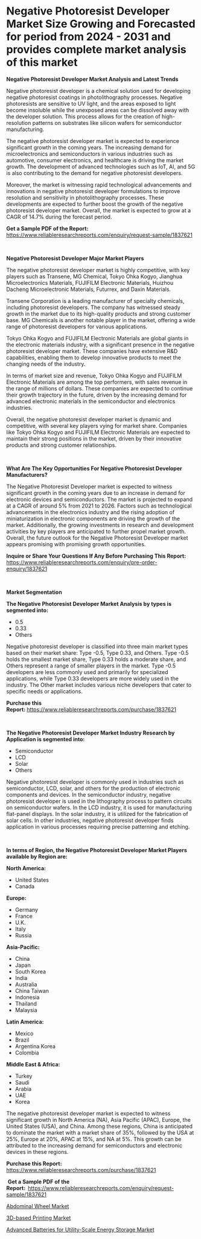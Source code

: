 <p><h1>Negative Photoresist Developer Market Size Growing and Forecasted for period from 2024 - 2031 and provides complete market analysis of this market</h1></p><p><strong>Negative Photoresist Developer Market Analysis and Latest Trends</strong></p>
<p><p>Negative photoresist developer is a chemical solution used for developing negative photoresist coatings in photolithography processes. Negative photoresists are sensitive to UV light, and the areas exposed to light become insoluble while the unexposed areas can be dissolved away with the developer solution. This process allows for the creation of high-resolution patterns on substrates like silicon wafers for semiconductor manufacturing.</p><p>The negative photoresist developer market is expected to experience significant growth in the coming years. The increasing demand for microelectronics and semiconductors in various industries such as automotive, consumer electronics, and healthcare is driving the market growth. The development of advanced technologies such as IoT, AI, and 5G is also contributing to the demand for negative photoresist developers.</p><p>Moreover, the market is witnessing rapid technological advancements and innovations in negative photoresist developer formulations to improve resolution and sensitivity in photolithography processes. These developments are expected to further boost the growth of the negative photoresist developer market. Overall, the market is expected to grow at a CAGR of 14.7% during the forecast period.</p></p>
<p><strong>Get a Sample PDF of the Report:&nbsp;</strong> <a href="https://www.reliableresearchreports.com/enquiry/request-sample/1837621">https://www.reliableresearchreports.com/enquiry/request-sample/1837621</a></p>
<p>&nbsp;</p>
<p><strong>Negative Photoresist Developer Major Market Players</strong></p>
<p><p>The negative photoresist developer market is highly competitive, with key players such as Transene, MG Chemical, Tokyo Ohka Kogyo, Jianghua Microelectronics Materials, FUJIFILM Electronic Materials, Huizhou Dacheng Microelectronic Materials, Futurrex, and Daxin Materials. </p><p>Transene Corporation is a leading manufacturer of specialty chemicals, including photoresist developers. The company has witnessed steady growth in the market due to its high-quality products and strong customer base. MG Chemicals is another notable player in the market, offering a wide range of photoresist developers for various applications.</p><p>Tokyo Ohka Kogyo and FUJIFILM Electronic Materials are global giants in the electronic materials industry, with a significant presence in the negative photoresist developer market. These companies have extensive R&D capabilities, enabling them to develop innovative products to meet the changing needs of the industry.</p><p>In terms of market size and revenue, Tokyo Ohka Kogyo and FUJIFILM Electronic Materials are among the top performers, with sales revenue in the range of millions of dollars. These companies are expected to continue their growth trajectory in the future, driven by the increasing demand for advanced electronic materials in the semiconductor and electronics industries.</p><p>Overall, the negative photoresist developer market is dynamic and competitive, with several key players vying for market share. Companies like Tokyo Ohka Kogyo and FUJIFILM Electronic Materials are expected to maintain their strong positions in the market, driven by their innovative products and strong customer relationships.</p></p>
<p>&nbsp;</p>
<p><strong>What Are The Key Opportunities For Negative Photoresist Developer Manufacturers?</strong></p>
<p><p>The Negative Photoresist Developer market is expected to witness significant growth in the coming years due to an increase in demand for electronic devices and semiconductors. The market is projected to expand at a CAGR of around 5% from 2021 to 2026. Factors such as technological advancements in the electronics industry and the rising adoption of miniaturization in electronic components are driving the growth of the market. Additionally, the growing investments in research and development activities by key players are anticipated to further propel market growth. Overall, the future outlook for the Negative Photoresist Developer market appears promising with promising growth opportunities.</p></p>
<p><strong>Inquire or Share Your Questions If Any Before Purchasing This Report:</strong> <a href="https://www.reliableresearchreports.com/enquiry/pre-order-enquiry/1837621">https://www.reliableresearchreports.com/enquiry/pre-order-enquiry/1837621</a></p>
<p>&nbsp;</p>
<p><strong>Market Segmentation</strong></p>
<p><strong>The Negative Photoresist Developer Market Analysis by types is segmented into:</strong></p>
<p><ul><li>0.5</li><li>0.33</li><li>Others</li></ul></p>
<p><p>Negative photoresist developer is classified into three main market types based on their market share: Type -0.5, Type 0.33, and Others. Type -0.5 holds the smallest market share, Type 0.33 holds a moderate share, and Others represent a range of smaller players in the market. Type -0.5 developers are less commonly used and primarily for specialized applications, while Type 0.33 developers are more widely used in the industry. The Other market includes various niche developers that cater to specific needs or applications.</p></p>
<p><strong>Purchase this Report:&nbsp;</strong><a href="https://www.reliableresearchreports.com/purchase/1837621">https://www.reliableresearchreports.com/purchase/1837621</a></p>
<p>&nbsp;</p>
<p><strong>The Negative Photoresist Developer Market Industry Research by Application is segmented into:</strong></p>
<p><ul><li>Semiconductor</li><li>LCD</li><li>Solar</li><li>Others</li></ul></p>
<p><p>Negative photoresist developer is commonly used in industries such as semiconductor, LCD, solar, and others for the production of electronic components and devices. In the semiconductor industry, negative photoresist developer is used in the lithography process to pattern circuits on semiconductor wafers. In the LCD industry, it is used for manufacturing flat-panel displays. In the solar industry, it is utilized for the fabrication of solar cells. In other industries, negative photoresist developer finds application in various processes requiring precise patterning and etching.</p></p>
<p>&nbsp;</p>
<p><strong>In terms of Region, the Negative Photoresist Developer Market Players available by Region are:</strong></p>
<p>
    <p> <strong> North America: </strong>
        <ul>
            <li>United States</li>
            <li>Canada</li>
        </ul>
        </p> 
    <p> <strong> Europe: </strong>
        <ul>
            <li>Germany</li>
            <li>France</li>
            <li>U.K.</li>
            <li>Italy</li>
            <li>Russia</li>
        </ul>
        </p> 
    <p> <strong> Asia-Pacific: </strong>
        <ul>
            <li>China</li>
            <li>Japan</li>
            <li>South Korea</li>
            <li>India</li>
            <li>Australia</li>
            <li>China Taiwan</li>
            <li>Indonesia</li>
            <li>Thailand</li>
            <li>Malaysia</li>
        </ul>
        </p> 
    <p> <strong> Latin America: </strong>
        <ul>
            <li>Mexico</li>
            <li>Brazil</li>
            <li>Argentina Korea</li>
            <li>Colombia</li>
        </ul>
        </p> 
    <p> <strong> Middle East & Africa: </strong>
        <ul>
            <li>Turkey</li>
            <li>Saudi</li>
            <li>Arabia</li>
            <li>UAE</li>
            <li>Korea</li>
        </ul>
    </p>
    </p>
<p><p>The negative photoresist developer market is expected to witness significant growth in North America (NA), Asia Pacific (APAC), Europe, the United States (USA), and China. Among these regions, China is anticipated to dominate the market with a market share of 35%, followed by the USA at 25%, Europe at 20%, APAC at 15%, and NA at 5%. This growth can be attributed to the increasing demand for semiconductors and electronic devices in these regions.</p></p>
<p><strong>Purchase this Report: </strong><a href="https://www.reliableresearchreports.com/purchase/1837621">https://www.reliableresearchreports.com/purchase/1837621</a></p>
<p>&nbsp;<strong>Get a Sample PDF of the Report:&nbsp;&nbsp;</strong><a href="https://www.reliableresearchreports.com/enquiry/request-sample/1837621">https://www.reliableresearchreports.com/enquiry/request-sample/1837621</a></p>
<p><strong></strong></p>
<p><p><a href="https://view.publitas.com/reportprime-1/abdominal-wheel-market-centers-on-aspects-such-as-market-growth-market-share-market-opportunity-and-projected-forecasts-spanning-from-2024-to-2031/">Abdominal Wheel Market</a></p><p><a href="https://view.publitas.com/reportprime-1/3d-based-printing-market-research-report-the-key-to-successful-business-strategy-forecasted-for-period-from-2024-2031/">3D-based Printing Market</a></p><p><a href="https://view.publitas.com/reportprime-1/advanced-batteries-for-utility-scale-energy-storage-market-size-share-trends-analysis-report-by-application-regional-outlook-competitive-strategies-and-segment-forecasts-2024-2031/">Advanced Batteries for Utility-Scale Energy Storage Market</a></p></p>
